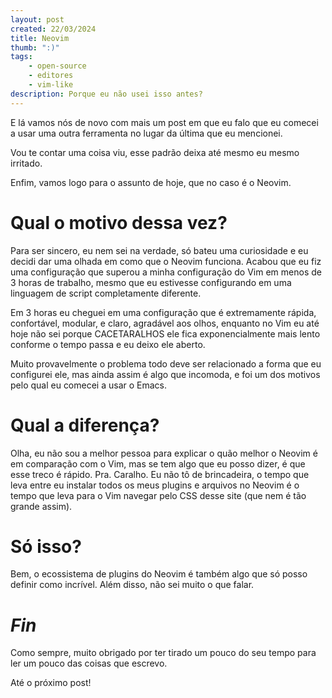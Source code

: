 ```yaml
---
layout: post
created: 22/03/2024
title: Neovim
thumb: ":)"
tags:
    - open-source
    - editores
    - vim-like
description: Porque eu não usei isso antes?
---
```

E lá vamos nós de novo com mais um post em que eu falo que eu comecei a usar
uma outra ferramenta no lugar da última que eu mencionei.

Vou te contar uma coisa viu, esse padrão deixa até mesmo eu mesmo irritado.

Enfim, vamos logo para o assunto de hoje, que no caso é o Neovim.

# Qual o motivo dessa vez?

Para ser sincero, eu nem sei na verdade, só bateu uma curiosidade e eu decidi
dar uma olhada em como que o Neovim funciona. Acabou que eu fiz uma
configuração que superou a minha configuração do Vim em menos de 3 horas de
trabalho, mesmo que eu estivesse configurando em uma linguagem de script
completamente diferente.

Em 3 horas eu cheguei em uma configuração que é extremamente rápida, confortável,
modular, e claro, agradável aos olhos, enquanto no Vim eu até hoje não sei
porque CACETARALHOS ele fica exponencialmente mais lento conforme o tempo passa
e eu deixo ele aberto.

Muito provavelmente o problema todo deve ser relacionado a forma
que eu configurei ele, mas ainda assim é algo que incomoda, e foi um dos
motivos pelo qual eu comecei a usar o Emacs.

# Qual a diferença?

Olha, eu não sou a melhor pessoa para explicar o quão melhor o Neovim é em
comparação com o Vim, mas se tem algo que eu posso dizer, é que esse treco é
rápido. Pra. Caralho. Eu não tô de brincadeira, o tempo que leva entre eu
instalar todos os meus plugins e arquivos no Neovim é o tempo que leva para o
Vim navegar pelo CSS desse site (que nem é tão grande assim).

# Só isso?

Bem, o ecossistema de plugins do Neovim é também algo que só
posso definir como incrível. Além disso, não sei muito o que falar.

# _Fin_

Como sempre, muito obrigado por ter tirado um pouco do seu tempo para ler um
pouco das coisas que escrevo.

Até o próximo post!
